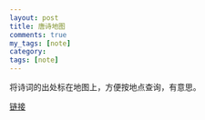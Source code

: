 ```yaml
---
layout: post
title: 唐诗地图
comments: true
my_tags: [note]
category: 
tags: [note]
---
```



将诗词的出处标在地图上，方便按地点查询，有意思。

[1]:http://sou-yun.com/poetlife.html 

[链接][1]

